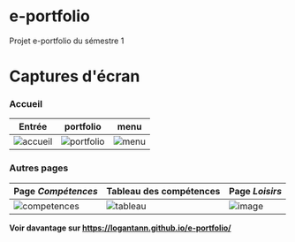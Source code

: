 # e-portfolio
Projet e-portfolio du sémestre 1

# Captures d'écran

### Accueil

| Entrée | portfolio | menu |
| ------- | --------- | ---- |
| ![accueil](https://user-images.githubusercontent.com/28659185/102274291-eb5bcf80-3f23-11eb-86cc-5f2a637ea9a1.png) | ![portfolio](https://user-images.githubusercontent.com/28659185/102274393-1a724100-3f24-11eb-81e6-3f2aa229e146.png) | ![menu](https://user-images.githubusercontent.com/28659185/102274144-ad5eab80-3f23-11eb-9776-9fd44a1a3d45.png) |


### Autres pages

| Page *Compétences* | Tableau des compétences | Page *Loisirs* | 
| ------- | --------- | ---- |
| ![competences](https://user-images.githubusercontent.com/28659185/102901491-0079b680-446e-11eb-9514-1eb91602292b.png) | ![tableau](https://user-images.githubusercontent.com/28659185/102901405-dd4f0700-446d-11eb-84a4-6957bb8399ad.png) | ![image](https://user-images.githubusercontent.com/28659185/102901198-9fea7980-446d-11eb-90f3-2a1f3670f9f4.png) | 

<b align="center">Voir davantage sur https://logantann.github.io/e-portfolio/</b>
